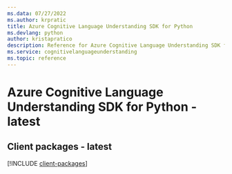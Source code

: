 ```yaml
---
ms.data: 07/27/2022
ms.author: krpratic
title: Azure Cognitive Language Understanding SDK for Python
ms.devlang: python
author: kristapratico
description: Reference for Azure Cognitive Language Understanding SDK for Python
ms.service: cognitivelanguageunderstanding
ms.topic: reference
---
```

# Azure Cognitive Language Understanding SDK for Python - latest

## Client packages - latest
[!INCLUDE [client-packages](cognitive-language-understanding-client-index.md)]